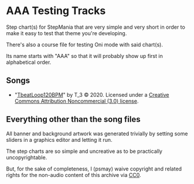 AAA Testing Tracks
==================

Step chart(s) for StepMania that are very simple and very short in order to make it easy to test that theme you're developing.

There's also a course file for testing Oni mode with said chart(s).

Its name starts with "AAA" so that it will probably show up first in alphabetical order.

Songs
-----

*   "[TbeatLoop120BPM](http://ccmixter.org/files/T_3/61530)" by T_3 © 2020. Licensed under a [Creative Commons Attribution Noncommercial (3.0) license](https://creativecommons.org/licenses/by-nc/3.0/).

Everything other than the song files
------------------------------------

All banner and background artwork was generated trivially by setting some sliders in a graphics editor and letting it run.

The step charts are so simple and uncreative as to be practically uncopyrightable.

But, for the sake of completeness, I (psmay) waive copyright and related rights for the non-audio content of this archive via [CC0](https://creativecommons.org/publicdomain/zero/1.0/).
